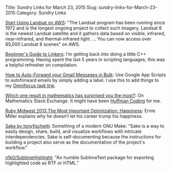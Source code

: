 Title: Sundry Links for March 23, 2015
Slug: sundry-links-for-March-23-2015
Category: Sundry Links

[Start Using Landsat on AWS](https://aws.amazon.com/blogs/aws/start-using-landsat-on-aws/): "The Landsat program has been running since 1972 and is the longest ongoing project to collect such imagery. Landsat 8 is the newest Landsat satellite and it gathers data based on visible, infrared, near-infrared, and thermal-infrared light. … You can now access over 85,000 Landsat 8  scenes" on AWS.

[Beginner's Guide to Linkers](http://www.lurklurk.org/linkers/linkers.html): I’m getting back into doing a little C++ programming. Having spent the last 5 years in scripting languages, this was a helpful refresher on compilation.

[How to Auto-Forward your Gmail Messages in Bulk](http://www.labnol.org/internet/auto-forward-gmail-messages/20665/): Use Google App Scripts to autoforward emails by simply adding a label. I use this to add things to my [Omnifocus task link](https://support.omnigroup.com/omnifocus-mail-drop).

[Which one result in mathematics has surprised you the most?](http://math.stackexchange.com/questions/2949/which-one-result-in-mathematics-has-surprised-you-the-most): On Mathematics Stack Exchange. It might have been [Huffman Coding](http://en.wikipedia.org/wiki/Huffman_coding) for me. 

[Ruby Midwest 2013 The Most Important Optimization: Happiness](https://www.youtube.com/watch?v=3OHNYIg6N5Y&feature=youtube_gdata_player): Ernie Miller explains why he doesn’t let his career trump his happiness. 

[Sake by tonyfischetti](http://tonyfischetti.github.io/sake/): Something of a modern GNU Make: "Sake is a way to easily design, share, build, and visualize workflows with intricate interdependencies. Sake is self-documenting because the instructions for building a project also serve as the documentation of the project's workflow."

[n1k0/SublimeHighlight](https://github.com/n1k0/SublimeHighlight): "An humble SublimeText package for exporting highlighted code as RTF or HTML."
